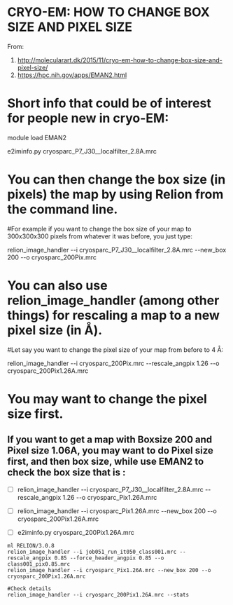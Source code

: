 # CRYO-EM: HOW TO CHANGE BOX SIZE AND PIXEL SIZE

From:
1. http://molecularart.dk/2015/11/cryo-em-how-to-change-box-size-and-pixel-size/
2. https://hpc.nih.gov/apps/EMAN2.html

# Short info that could be of interest for people new in cryo-EM:

module load EMAN2

e2iminfo.py cryosparc_P7_J30__localfilter_2.8A.mrc

# You can then change the box size (in pixels) the map by using Relion from the command line.

#For example if you want to change the box size of your map to 300x300x300 pixels from whatever it was before, you just type:

relion_image_handler --i cryosparc_P7_J30__localfilter_2.8A.mrc --new_box 200 --o cryosparc_200Pix.mrc

# You can also use relion_image_handler (among other things) for rescaling a map to a new pixel size (in Å).

#Let say you want to change the pixel size of your map from before to 4 Å:

relion_image_handler --i cryosparc_200Pix.mrc --rescale_angpix 1.26 --o cryosparc_200Pix1.26A.mrc

# You may want to change the pixel size first.

## If you want to get a map with Boxsize 200 and Pixel size 1.06A, you may want to do Pixel size first, and then box size, while use EMAN2 to check the box size that is :

- [ ] relion_image_handler --i cryosparc_P7_J30__localfilter_2.8A.mrc --rescale_angpix 1.26 --o cryosparc_Pix1.26A.mrc
- [ ] relion_image_handler --i cryosparc_Pix1.26A.mrc --new_box 200 --o cryosparc_200Pix1.26A.mrc
- [ ] e2iminfo.py cryosparc_200Pix1.26A.mrc


```shell
ml RELION/3.0.8
relion_image_handler --i job051_run_it050_class001.mrc --rescale_angpix 0.85 --force_header_angpix 0.85 --o  class001_pix0.85.mrc 
relion_image_handler --i cryosparc_Pix1.26A.mrc --new_box 200 --o cryosparc_200Pix1.26A.mrc

#Check details
relion_image_handler --i cryosparc_200Pix1.26A.mrc --stats
```


